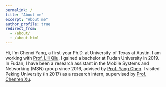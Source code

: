 ```yaml
---
permalink: /
title: "About me"
excerpt: "About me"
author_profile: true
redirect_from: 
  - /about/
  - /about.html
---
```


Hi, I'm Chenxi Yang, a first-year Ph.D. at University of Texas at Austin. I am working with [Prof. Lili Qiu](https://www.cs.utexas.edu/~lili/). I gained a bachelor at Fudan University in 2019. In Fudan, I have been a research assistant in the Mobile Systems and Networking (MSN) group since 2016, advised by [Prof. Yang Chen](https://chenyang03.wordpress.com/). I visited Peking University (in 2017) as a research intern, supervised by [Prof. Chenren Xu](http://soar.group/chenren/). 
